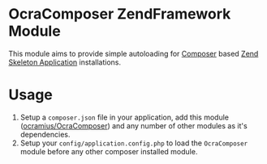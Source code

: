 # OcraComposer ZendFramework Module

This module aims to provide simple autoloading for [Composer](https://github.com/composer/composer) based
[Zend Skeleton Application](https://github.com/zendframework/ZendSkeletonApplication) installations.

# Usage

  1. Setup a `composer.json` file in your application, add this module
     ([ocramius/OcraComposer](http://packagist.org/packages/ocramius/OcraComposer)) and any number of other modules
     as it's dependencies.
  2. Setup your `config/application.config.php` to load the `OcraComposer` module before any other composer installed
     module.